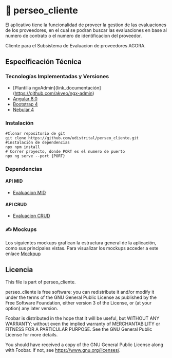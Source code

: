 # :ledger: perseo_cliente

El aplicativo tiene la funcionalidad de proveer la gestion de las evaluaciones de los proveedores, en el cual se podran buscar las evaluaciones en base al numero de contrato o el numero de identificacion del proveedor.

Cliente para el Subsistema de Evaluacion de proveedores AGORA.

## Especificación Técnica

### Tecnologías Implementadas y Versiones

 * [Plantilla ngxAdmin](link_documentación](https://github.com/akveo/ngx-admin)
 * [Angular 8.0]()
 * [Bootstrap 4]()
 * [Nebular 4]()

### Instalación
```shell
#Clonar repositorio de git
git clone https://github.com/udistrital/perseo_cliente.git
#instalación de dependencias
npx npm install
# Correr proyecto, donde PORT es el numero de puerto
npx ng serve --port {PORT}
```

### Dependencias

#### API MID
- [Evaluacion MID](https://github.com/udistrital/evaluacion_mid)

#### API CRUD
- [Evaluacion CRUD](https://github.com/udistrital/evaluacion_crud)

### :writing_hand: Mockups
Los siguientes mockups grafican la estructura general de la aplicación, como sus principales vistas.
Para visualizar los mockups acceder a este enlace
<a href="https://drive.google.com/file/d/1LR9DwzfaFSoEmWc4PWOIicGhS6XIxRrd/view?usp=sharing">Mockpup</a>


## Licencia

This file is part of perseo_cliente.

perseo_cliente is free software: you can redistribute it and/or modify it under the terms of the GNU General Public License as published by the Free Software Foundation, either version 3 of the License, or (at your option) any later version.

Foobar is distributed in the hope that it will be useful, but WITHOUT ANY WARRANTY; without even the implied warranty of MERCHANTABILITY or FITNESS FOR A PARTICULAR PURPOSE. See the GNU General Public License for more details.

You should have received a copy of the GNU General Public License along with Foobar. If not, see https://www.gnu.org/licenses/.
